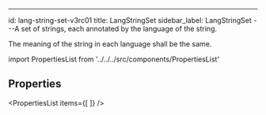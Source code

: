 --- 
id: lang-string-set-v3rc01 
title: LangStringSet 
sidebar_label: LangStringSet 
---A set of strings, each annotated by the language of the string.

<p>
The meaning of the string in each language shall be the same.
</p>

import PropertiesList from '../../../src/components/PropertiesList' 

## Properties 

<PropertiesList items={[ 
]} /> 
 
